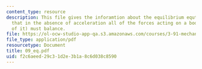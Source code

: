 ```yaml
---
content_type: resource
description: This file gives the inforamtion about the equilibrium equtions, stating
  that in the absence of acceleration all of the forces acting on a body (or a piece
  of it) must balance.
file: https://ol-ocw-studio-app-qa.s3.amazonaws.com/courses/3-91-mechanical-behavior-of-plastics-spring-2007/f2c6aeed29c31d2e3b1a8c6d038c8590_09_eq.pdf
file_type: application/pdf
resourcetype: Document
title: 09_eq.pdf
uid: f2c6aeed-29c3-1d2e-3b1a-8c6d038c8590
---
```

